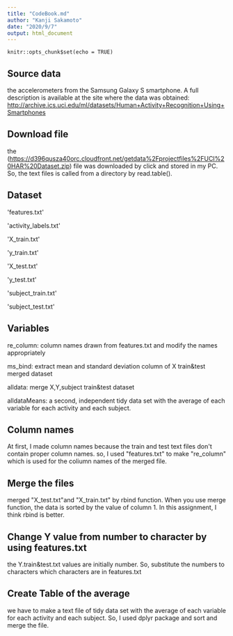 ```yaml
---
title: "CodeBook.md"
author: "Kanji Sakamoto"
date: "2020/9/7"
output: html_document
---
```


```{r setup, include=FALSE}
knitr::opts_chunk$set(echo = TRUE)
```

## Source data

the accelerometers from the Samsung Galaxy S smartphone. A full description is available at the site where the data was obtained:
http://archive.ics.uci.edu/ml/datasets/Human+Activity+Recognition+Using+Smartphones

## Download file

the (https://d396qusza40orc.cloudfront.net/getdata%2Fprojectfiles%2FUCI%20HAR%20Dataset.zip) file was downloaded by click and stored in my PC.
So, the text files is called from a directory by read.table().

## Dataset

'features.txt'

'activity_labels.txt'

'X_train.txt'

'y_train.txt'

'X_test.txt' 

'y_test.txt'

'subject_train.txt' 

'subject_test.txt' 

## Variables

re_column: column names drawn from features.txt and modify the names appropriately

ms_bind: extract mean and standard deviation column of X train&test merged dataset

alldata: merge X,Y,subject train&test dataset

alldataMeans: a second, independent tidy data set with the average of each variable for each activity and each subject.

## Column names

At first, I made column names because the train and test text files don't contain proper column names.
so, I used "features.txt" to make "re_column" which is used for the coliumn names of the merged file.

## Merge the files 
merged "X_test.txt"and "X_train.txt" by rbind function. 
When you use merge function, the data is sorted by the value of column 1.
In this assignment, I think rbind is better.

## Change Y value from number to character by using features.txt 
the Y.train&test.txt values are initially number.
So, substitute the numbers to characters which characters are in features.txt

## Create Table of the average
we have to make a text file of tidy data set with the average of each variable for each activity and each subject. So, I used dplyr package and sort and merge the file.
